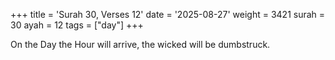 +++
title = 'Surah 30, Verses 12'
date = '2025-08-27'
weight = 3421
surah = 30
ayah = 12
tags = ["day"]
+++

On the Day the Hour will arrive, the wicked will be dumbstruck.